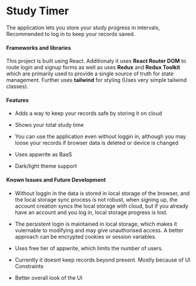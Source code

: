 # Study Timer
The application lets you store your study progress in intervals, Recommended to log in to keep your records saved.

#### Frameworks and libraries
This project is built using React. Additionaly it uses **React Router DOM** to route login and signup forms as well as uses **Redux** and **Redux Toolkit** which are primarily used to provide a single source of truth for state management. Further uses **tailwind** for styling (Uses very simple tailwind classes).

#### Features
* Adds a way to keep your records safe by storing it on cloud

* Shows your total study time

* You can use the application even without loggin in, although you may loose your records if browser data is deleted or device is changed

* Uses appwrite as BaaS

* Dark/light theme support

#### Known Issues and Future Development

* Without loggin in the data is stored in local storage of the browser, and the local storage sync process is not robust, when signing up, the account creation syncs the local storage with cloud, but if you already have an account and you log in, local storage progress is lost.

* The persistent login is maintained in local storage, which makes it vulernable to modifying and may give unauthorised access. A better approach can be encrypted cookies or session variables.

* Uses free tier of appwrite, which limits the number of users.

* Currently it doesnt keep records beyond present. Mostly because of UI Constraints

* Better overall look of the UI
